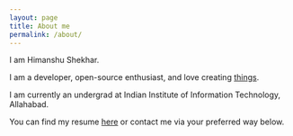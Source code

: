 ```yaml
---
layout: page
title: About me
permalink: /about/
---
```


I am Himanshu Shekhar.

I am a developer, open-source enthusiast, and love creating [things](https://github.com/himanshub16/).

I am currently an undergrad at Indian Institute of Information Technology, Allahabad.

You can find my resume [here](https://github.com/himanshub16/resume/raw/master/himanshub16.pdf) or contact me via your preferred way below.
